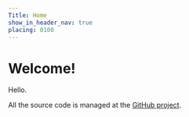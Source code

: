 ```yaml
---
Title: Home
show_in_header_nav: true
placing: 0100
---
```


# Welcome!

Hello.

All the source code is managed at the [GitHub project](https://github.com/blairw/techbook).